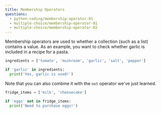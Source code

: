 ```yaml
---
title: Membership Operators
questions:
  - python-coding/membership-operator-01
  - multiple-choice/membership-operator-01
  - multiple-choice/membership-operator-02
---
```


Membership operators are used to whether a collection (such as a list) contains a value. As an example, you want to check whether garlic is included in a recipe for a pasta.

```python
ingredients = ['tomato', 'mushroom', 'garlic', 'salt', 'pepper']

if 'garlic' in ingredients:
  print('Yes, garlic is used!')
```

Note that you can also combine it with the `not` operator we've just learned.

```python
fridge_items = ['milk', 'cheesecake']

if 'eggs' not in fridge_items:
  print('Need to purchase eggs!')
```
